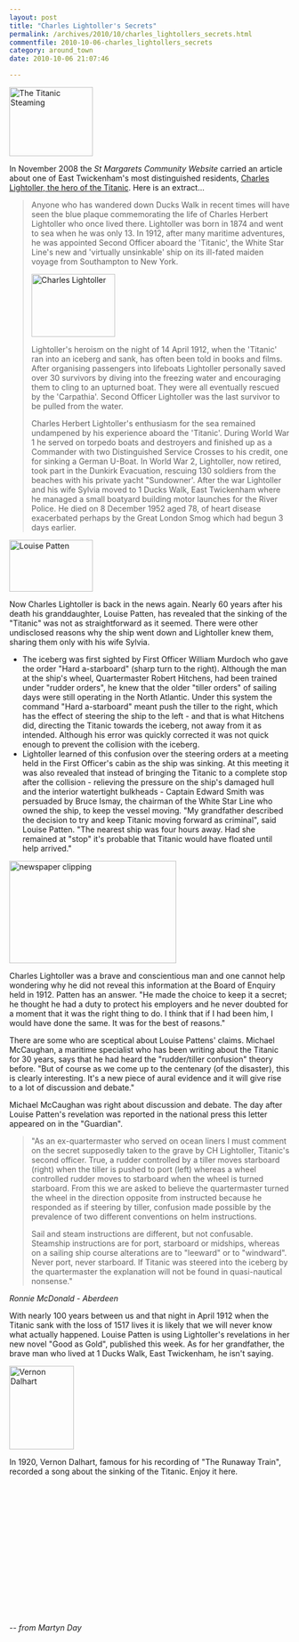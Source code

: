 ```yaml
---
layout: post
title: "Charles Lightoller's Secrets"
permalink: /archives/2010/10/charles_lightollers_secrets.html
commentfile: 2010-10-06-charles_lightollers_secrets
category: around_town
date: 2010-10-06 21:07:46

---
```


<a href="/assets/images/2010/Titanic_steaming.jpg" title="See larger version of - The Titanic Steaming"><img src="/assets/images/2010/Titanic_steaming_thumb.jpg" width="150" height="124" alt="The Titanic Steaming" class="photo right" /></a>

In November 2008 the *St Margarets Community Website* carried an article about one of East Twickenham's most distinguished residents, [Charles Lightoller, the hero of the Titanic](/archives/2008/12/the_twice_told_tale_of_the_titanic.html). Here is an extract...

> Anyone who has wandered down Ducks Walk in recent times will have seen the blue plaque commemorating the life of Charles Herbert Lightoller who once lived there. Lightoller was born in 1874 and went to sea when he was only 13. In 1912, after many maritime adventures, he was appointed Second Officer aboard the 'Titanic', the White Star Line's new and 'virtually unsinkable' ship on its ill-fated maiden voyage from Southampton to New York.
> 
>  <a href="/assets/images/2010/Titanic_Lightoller.jpg" title="See larger version of - Charles Lightoller"><img src="/assets/images/2010/Titanic_Lightoller_thumb.jpg" width="150" height="113" alt="Charles Lightoller" class="photo right" /></a>
> 
>  Lightoller's heroism on the night of 14 April 1912, when the 'Titanic' ran into an iceberg and sank, has often been told in books and films. After organising passengers into lifeboats Lightoller personally saved over 30 survivors by diving into the freezing water and encouraging them to cling to an upturned boat. They were all eventually rescued by the 'Carpathia'. Second Officer Lightoller was the last survivor to be pulled from the water.
> 
> Charles Herbert Lightoller's enthusiasm for the sea remained undampened by his experience aboard the 'Titanic'. During World War 1 he served on torpedo boats and destroyers and finished up as a Commander with two Distinguished Service Crosses to his credit, one for sinking a German U-Boat. In World War 2, Lightoller, now retired, took part in the Dunkirk Evacuation, rescuing 130 soldiers from the beaches with his private yacht "Sundowner'. After the war Lightoller and his wife Sylvia moved to 1 Ducks Walk, East Twickenham where he managed a small boatyard building motor launches for the River Police. He died on 8 December 1952 aged 78, of heart disease exacerbated perhaps by the Great London Smog which had begun 3 days earlier.

<a href="/assets/images/2010/Titanic_Patten.jpg" title="See larger version of - Louise Patten"><img src="/assets/images/2010/Titanic_Patten_thumb.jpg" width="150" height="93" alt="Louise Patten" class="photo right" /></a>

Now Charles Lightoller is back in the news again. Nearly 60 years after his death his granddaughter, Louise Patten, has revealed that the sinking of the "Titanic" was not as straightforward as it seemed. There were other undisclosed reasons why the ship went down and Lightoller knew them, sharing them only with his wife Sylvia.

-   The iceberg was first sighted by First Officer William Murdoch who gave the order "Hard a-starboard" (sharp turn to the right). Although the man at the ship's wheel, Quartermaster Robert Hitchens, had been trained under "rudder orders", he knew that the older "tiller orders" of sailing days were still operating in the North Atlantic. Under this system the command "Hard a-starboard" meant push the tiller to the right, which has the effect of steering the ship to the left - and that is what Hitchens did, directing the Titanic towards the iceberg, not away from it as intended. Although his error was quickly corrected it was not quick enough to prevent the collision with the iceberg.
-   Lightoller learned of this confusion over the steering orders at a meeting held in the First Officer's cabin as the ship was sinking. At this meeting it was also revealed that instead of bringing the Titanic to a complete stop after the collision - relieving the pressure on the ship's damaged hull and the interior watertight bulkheads - Captain Edward Smith was persuaded by Bruce Ismay, the chairman of the White Star Line who owned the ship, to keep the vessel moving. "My grandfather described the decision to try and keep Titanic moving forward as criminal", said Louise Patten. "The nearest ship was four hours away. Had she remained at "stop" it's probable that Titanic would have floated until help arrived."

<a href="/assets/images/2010/Titanic_Board-of-Enquiry.jpg" title="See larger version of - newspaper clipping"><img src="/assets/images/2010/Titanic_Board-of-Enquiry_thumb.jpg" width="300" height="184" alt="newspaper clipping" class="photo center" /></a>

Charles Lightoller was a brave and conscientious man and one cannot help wondering why he did not reveal this information at the Board of Enquiry held in 1912. Patten has an answer. "He made the choice to keep it a secret; he thought he had a duty to protect his employers and he never doubted for a moment that it was the right thing to do. I think that if I had been him, I would have done the same. It was for the best of reasons."

There are some who are sceptical about Louise Pattens' claims. Michael McCaughan, a maritime specialist who has been writing about the Titanic for 30 years, says that he had heard the "rudder/tiller confusion" theory before. "But of course as we come up to the centenary (of the disaster), this is clearly interesting. It's a new piece of aural evidence and it will give rise to a lot of discussion and debate."

Michael McCaughan was right about discussion and debate. The day after Louise Patten's revelation was reported in the national press this letter appeared on in the "Guardian".

> "As an ex-quartermaster who served on ocean liners I must comment on the secret supposedly taken to the grave by CH Lightoller, Titanic's second officer.
>  True, a rudder controlled by a tiller moves starboard (right) when the tiller is pushed to port (left) whereas a wheel controlled rudder moves to starboard when the wheel is turned starboard. From this we are asked to believe the quartermaster turned the wheel in the direction opposite from instructed because he responded as if steering by tiller, confusion made possible by the prevalence of two different conventions on helm instructions.
> 
>  Sail and steam instructions are different, but not confusable. Steamship instructions are for port, starboard or midships, whereas on a sailing ship course alterations are to "leeward" or to "windward". Never port, never starboard. If Titanic was steered into the iceberg by the quartermaster the explanation will not be found in quasi-nautical nonsense."
> 
 <cite>Ronnie McDonald - Aberdeen</cite>

With nearly 100 years between us and that night in April 1912 when the Titanic sank with the loss of 1517 lives it is likely that we will never know what actually happened. Louise Patten is using Lightoller's revelations in her new novel "Good as Gold", published this week. As for her grandfather, the brave man who lived at 1 Ducks Walk, East Twickenham, he isn't saying.

<div markdown="1" class="box">
<a href="/assets/images/2010/Titanic_Vernon-Dalhart.jpg" title="See larger version of - Vernon Dalhart"><img src="/assets/images/2010/Titanic_Vernon-Dalhart_thumb.jpg" width="116" height="150" alt="Vernon Dalhart" class="photo left" /></a>

In 1920, Vernon Dalhart, famous for his recording of "The Runaway Train", recorded a song about the sinking of the Titanic. Enjoy it here.

<object width="300" height="250">
<param name="movie" value="http://www.youtube.com/v/q_zJKOwN008?fs=1&amp;hl=en_US&amp;rel=0"></param><param name="allowFullScreen" value="true"></param><param name="allowscriptaccess" value="always"></param><embed src="http://www.youtube.com/v/q_zJKOwN008?fs=1&amp;hl=en_US&amp;rel=0" type="application/x-shockwave-flash" allowscriptaccess="always" allowfullscreen="true" width="300" height="250"></embed></object>

</div>
<cite>-- from Martyn Day</cite>
